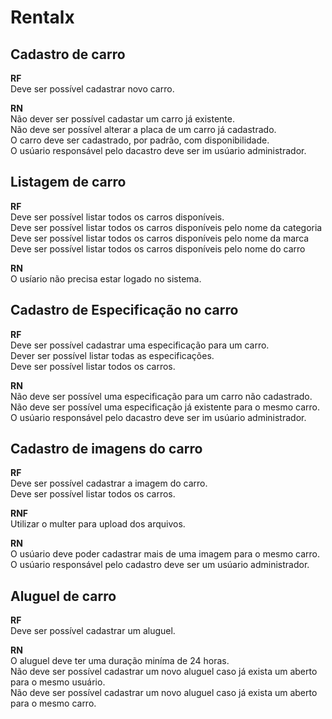 # Rentalx

## Cadastro de carro

**RF** <br>
Deve ser possível cadastrar novo carro.

**RN** <br>
Não dever ser possível cadastar um carro já existente.<br>
Não deve ser possível alterar a placa de um carro já cadastrado.<br>
O carro deve ser cadastrado, por padrão, com disponibilidade.<br>
O usúario responsável pelo dacastro deve ser im usúario administrador.<br>

## Listagem de carro

**RF**<br>
Deve ser possível listar todos os carros disponíveis.<br>
Deve ser possível listar todos os carros disponíveis pelo nome da categoria<br>
Deve ser possível listar todos os carros disponíveis pelo nome da marca<br>
Deve ser possível listar todos os carros disponíveis pelo nome do carro<br>

**RN**<br>
O usíario não precisa estar logado no sistema.<br>

## Cadastro de Especificação no carro

**RF**<br>
Deve ser possível cadastrar uma especificação para um carro.<br>
Dever ser possível listar todas as especificações.<br>
Deve ser possível listar todos os carros.<br>

**RN**<br>
Não deve ser possível uma especificação para um carro não cadastrado.
<br>
Não deve ser possível uma especificação já existente para o mesmo carro.<br>
O usúario responsável pelo dacastro deve ser im usúario administrador.<br>

## Cadastro de imagens do carro

**RF**<br>
Deve ser possível cadastrar a imagem do carro.<br>
Deve ser possível listar todos os carros.<br>

**RNF**<br>
Utilizar o multer para upload dos arquivos.<br>

**RN**<br>
O usúario deve poder cadastrar mais de uma imagem para o mesmo carro.<br>
O usúario responsável pelo cadastro deve ser um usúario administrador.<br>

## Aluguel de carro

**RF**<br>
Deve ser possível cadastrar um aluguel.<br>

**RN**<br>
O aluguel deve ter uma duração miníma de 24 horas.<br>
Não deve ser possível cadastrar um novo aluguel caso já exista um aberto para o mesmo usuário.<br>
Não deve ser possível cadastrar um novo aluguel caso já exista um aberto para o mesmo carro.<br>
